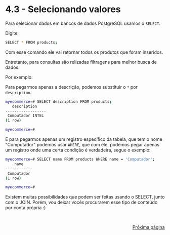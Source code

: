 # 4.3 - Selecionando valores

Para selecionar dados em bancos de dados PostgreSQL usamos o `SELECT`.

Digite:

```bash
SELECT * FROM products;
```

Com esse comando ele vai retornar todos os produtos que foram inseridos.

Entretanto, para consultas são relizadas filtragens para melhor busca de dados.

Por exemplo:

Para pegarmos apenas a descrição, podemos substituir o `*` por `description`.

```bash
myecommerce=# SELECT description FROM products;
   description
------------------
 Computador INTEL
(1 row)

myecommerce=#
```

E para pegarmos apenas um registro específico da tabela, que tem o nome "Computador" podemos usar `WHERE`, que com ele, podemos pegar apenas um registro onde uma certa condição é verdadeira, segue o exemplo:

```bash
myecommerce=# SELECT name FROM products WHERE name = 'Computador';
    name
------------
 Computador
(1 row)

myecommerce=#
```

Existem muitas possibilidades que podem ser feitas usando o SELECT, junto com o JOIN. Porém, vou deixar vocês procurarem esse tipo de conteúdo por conta própria :)

<br/>
<div style="text-align: right">

[Próxima página](/contents/4%20-%20Projeto/4-Atualizando%20valores.md)

</div>